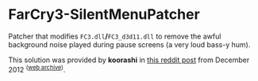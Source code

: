 # FarCry3-SilentMenuPatcher

Patcher that modifies `FC3.dll`**/**`FC3_d3d11.dll` to remove the awful background noise played during pause screens (a very loud bass-y hum).

This solution was provided by **koorashi** in [this reddit post](https://old.reddit.com/r/farcry/comments/15q4en/goddamn_that_bassy_repetitive_noise_on_the_pause/c7ozuna/) from December 2012 <sup>([web archive](http://web.archive.org/web/20220411160830/https://old.reddit.com/r/farcry/comments/15q4en/goddamn_that_bassy_repetitive_noise_on_the_pause/))</sup>.
